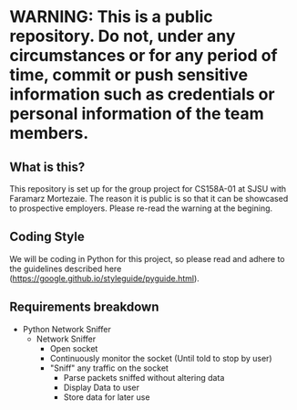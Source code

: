 # WARNING: This is a public repository. Do not, under any circumstances or for any period of time, commit or push sensitive information such as credentials or personal information of the team members.

## What is this?
This repository is set up for the group project for CS158A-01 at SJSU with Faramarz Mortezaie. The reason it is public is so that it can be showcased to prospective employers. Please re-read the warning at the begining.

## Coding Style
We will be coding in Python for this project, so please read and adhere to the guidelines described here (https://google.github.io/styleguide/pyguide.html).

## Requirements breakdown
* Python Network Sniffer
  * Network Sniffer
    * Open socket
    * Continuously monitor the socket (Until told to stop by user)
    * "Sniff" any traffic on the socket
      * Parse packets sniffed without altering data
      * Display Data to user
      * Store data for later use
